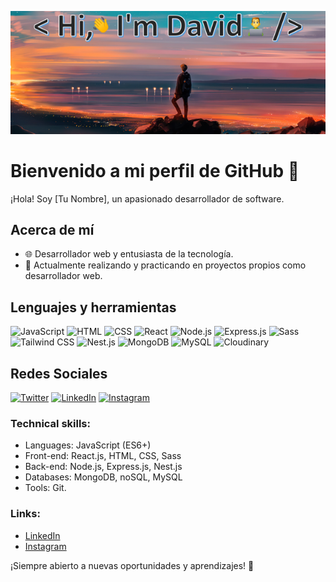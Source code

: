 ![imagen](https://github.com/MarckWeb/world-travel-JS/blob/master/img/Imagen7.png)

# Bienvenido a mi perfil de GitHub 👋

¡Hola! Soy [Tu Nombre], un apasionado desarrollador de software.

## Acerca de mí
- 🌐 Desarrollador web y entusiasta de la tecnología.
- 🚀 Actualmente realizando y practicando en proyectos propios como desarrollador web.

## Lenguajes y herramientas
![JavaScript](https://img.shields.io/badge/-JavaScript-F7DF1E?style=flat&logo=javascript&logoColor=black)
![HTML](https://img.shields.io/badge/-HTML5-E34F26?style=flat&logo=html5&logoColor=white)
![CSS](https://img.shields.io/badge/-CSS3-1572B6?style=flat&logo=css3)
![React](https://img.shields.io/badge/-React-61DAFB?style=flat&logo=react&logoColor=white)
![Node.js](https://img.shields.io/badge/-Node.js-339933?style=flat&logo=node.js&logoColor=white)
![Express.js](https://img.shields.io/badge/-Express.js-000000?style=flat&logo=express&logoColor=white)
![Sass](https://img.shields.io/badge/-Sass-CC6699?style=flat&logo=sass&logoColor=white)
![Tailwind CSS](https://img.shields.io/badge/-Tailwind%20CSS-38B2AC?style=flat&logo=tailwind-css&logoColor=white)
![Nest.js](https://img.shields.io/badge/-Nest.js-E0234E?style=flat&logo=nestjs&logoColor=white)
![MongoDB](https://img.shields.io/badge/-MongoDB-47A248?style=flat&logo=mongodb&logoColor=white)
![MySQL](https://img.shields.io/badge/-MySQL-4479A1?style=flat&logo=mysql&logoColor=white)
![Cloudinary](https://img.shields.io/badge/-Cloudinary-60D5F9?style=flat&logo=cloudinary&logoColor=white)


## Redes Sociales
[![Twitter](https://img.shields.io/badge/-Twitter-1DA1F2?style=flat&logo=twitter&logoColor=white)](https://twitter.com/TuUsuario)
[![LinkedIn](https://img.shields.io/badge/-LinkedIn-0A66C2?style=flat&logo=linkedin&logoColor=white)](https://www.linkedin.com/in/TuUsuario)
[![Instagram](https://img.shields.io/badge/-Instagram-E4405F?style=flat&logo=instagram&logoColor=white)](https://www.instagram.com/TuUsuario)

### Technical skills:
- Languages: JavaScript (ES6+)
- Front-end: React.js, HTML, CSS, Sass
- Back-end: Node.js, Express.js, Nest.js
- Databases: MongoDB, noSQL, MySQL
- Tools: Git.

### Links:
- [LinkedIn](https://www.linkedin.com/in/david-marca/)
- [Instagram](https://www.instagram.com/invites/contact/?i=m35vdth2nmjg&utm_content=q5hru24)

¡Siempre abierto a nuevas oportunidades y aprendizajes! 🚀
